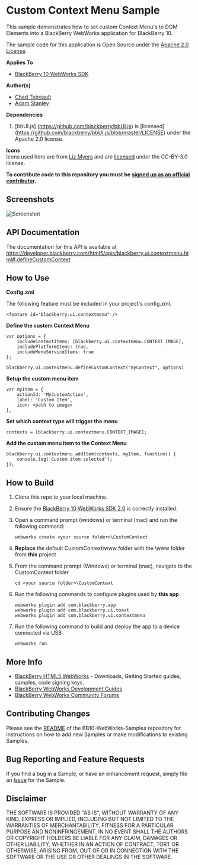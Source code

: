 # Custom Context Menu Sample

This sample demonstrates how to set custom Context Menu's to DOM Elements into a BlackBerry WebWorks application for BlackBerry 10.

The sample code for this application is Open Source under the [Apache 2.0 License](http://www.apache.org/licenses/LICENSE-2.0.html).


**Applies To**

* [BlackBerry 10 WebWorks SDK](https://developer.blackberry.com/html5/download/sdk)

**Author(s)**

* [Chad Tetreault](http://www.twitter.com/chadtatro)
* [Adam Stanley](http://www.twitter.com/n_adam_stanley)

**Dependencies**

1. [bbUI.js] (https://github.com/blackberry/bbUI.js) is [licensed] (https://github.com/blackberry/bbUI.js/blob/master/LICENSE) under the Apache 2.0 license.

**Icons**<br/>
Icons used here are from [Liz Myers](http://www.myersdesign.com) and are [licensed](http://creativecommons.org/licenses/by/3.0/) under the CC-BY-3.0 license.

**To contribute code to this repository you must be [signed up as an official contributor](http://blackberry.github.com/howToContribute.html).**

## Screenshots

![Screenshot](https://raw.github.com/blackberry/BB10-WebWorks-Samples/master/CustomContext/screenshot.png)

## API Documentation ##
The documentation for this API is available at https://developer.blackberry.com/html5/apis/blackberry.ui.contextmenu.html#.defineCustomContext

## How to Use

**Config.xml**

The following feature must be included in your project's config.xml.
```
<feature id="blackberry.ui.contextmenu" />
```

**Define the custom Context Menu**
```
var options = {
	includeContextItems: [blackberry.ui.contextmenu.CONTEXT_IMAGE],
	includePlatformItems: true,
	includeMenuServiceItems: true
};

blackberry.ui.contextmenu.defineCustomContext("myContext", options)
```

**Setup the custom menu item**
```
var myItem = {
	actionId: 'MyCustomAction',
    label: 'Custom Item',
    icon: <path to image>
},
```

**Set which context type will trigger the menu**
```
contexts = [blackberry.ui.contextmenu.CONTEXT_IMAGE];
```

**Add the custom menu item to the Context Menu**
```
blackberry.ui.contextmenu.addItem(contexts, myItem, function() {
	console.log('Custom item selected');
});
```
## How to Build

1. Clone this repo to your local machine.
2. Ensure the [BlackBerry 10 WebWorks SDK 2.0](https://developer.blackberry.com/html5/download/sdk) is correctly installed.
3. Open a command prompt (windows) or terminal (mac) and run the following command:

	```
	webworks create <your source folder>\CustomContext
	```

3. **Replace** the default CustomContext\www folder with the \www folder from **this** project
4. From the command prompt (Windows) or terminal (mac), navigate to the CustomContext folder

	```
	cd <your source folder>\CustomContext
	```

5. Run the following commands to configure plugins used by **this app**

	```
	webworks plugin add com.blackberry.app
	webworks plugin add com.blackberry.ui.toast
	webworks plugin add com.blackberry.ui.contextmenu
	```

6. Run the following command to build and deploy the app to a device connected via USB

	```
	webworks run
	```

## More Info

* [BlackBerry HTML5 WebWorks](https://bdsc.webapps.blackberry.com/html5/) - Downloads, Getting Started guides, samples, code signing keys.
* [BlackBerry WebWorks Development Guides](https://bdsc.webapps.blackberry.com/html5/documentation)
* [BlackBerry WebWorks Community Forums](http://supportforums.blackberry.com/t5/Web-and-WebWorks-Development/bd-p/browser_dev)


## Contributing Changes

Please see the [README](https://github.com/blackberry/BB10-WebWorks-Samples) of the BB10-WebWorks-Samples repository for instructions on how to add new Samples or make modifications to existing Samples.


## Bug Reporting and Feature Requests

If you find a bug in a Sample, or have an enhancement request, simply file an [Issue](https://github.com/blackberry/BB10-WebWorks-Samples/issues) for the Sample.

## Disclaimer

THE SOFTWARE IS PROVIDED "AS IS", WITHOUT WARRANTY OF ANY KIND, EXPRESS OR IMPLIED, INCLUDING BUT NOT LIMITED TO THE WARRANTIES OF MERCHANTABILITY, FITNESS FOR A PARTICULAR PURPOSE AND NONINFRINGEMENT. IN NO EVENT SHALL THE AUTHORS OR COPYRIGHT HOLDERS BE LIABLE FOR ANY CLAIM, DAMAGES OR OTHER LIABILITY, WHETHER IN AN ACTION OF CONTRACT, TORT OR OTHERWISE, ARISING FROM, OUT OF OR IN CONNECTION WITH THE SOFTWARE OR THE USE OR OTHER DEALINGS IN THE SOFTWARE.